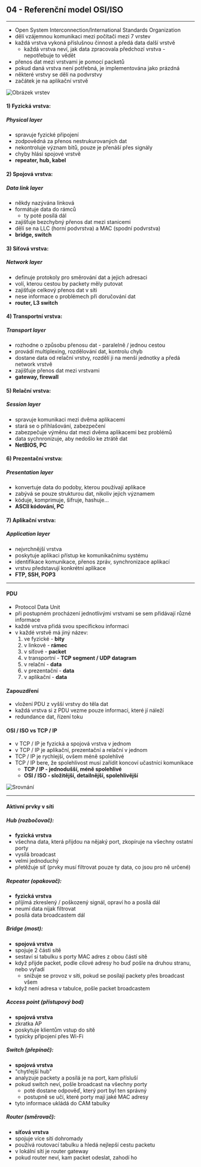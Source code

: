## 04 - Referenční model OSI/ISO
----

- Open System Interconnection/International Standards Organization
- dělí vzájemnou komunikaci mezi počítači mezi 7 vrstev
- každá vrstva vykoná příslušnou činnost a předá data další vrstvě
  - každá vrstva neví, jak data zpracovala předchozí vrstva - nepotřebuje to vědět
- přenos dat mezi vrstvami je pomocí packetů
- pokud daná vrstva není potřebná, je implementována jako prázdná
- některé vrstvy se dělí na podvrstvy
- začátek je na aplikační vrstvě

![Obrázek vrstev](https://docplayer.cz/docs-images/54/8616084/images/page_6.jpg)

#### 1) Fyzická vrstva:
##### Physical layer

- spravuje fyzické připojení
- zodpovědná za přenos nestrukurovaných dat
- nekontroluje význam bitů, pouze je přenáší přes signály
- chyby hlásí spojové vrstvě
- **repeater, hub, kabel**

#### 2) Spojová vrstva:
##### Data link layer
- někdy nazývána linková
- formátuje data do rámců
  - ty poté posílá dál
- zajišťuje bezchybný přenos dat mezi stanicemi
- dělí se na LLC (horní podvrstva) a MAC (spodní podvrstva)
- **bridge, switch**

#### 3) Síťová vrstva:
##### Network layer
- definuje protokoly pro směrování dat a jejich adresaci
- volí, kterou cestou by packety měly putovat
- zajišťuje celkový přenos dat v síti
- nese informace o problémech při doručování dat
- **router, L3 switch**

#### 4) Transportní vrstva:
##### Transport layer
- rozhodne o způsobu přenosu dat - paralelně / jednou cestou
- provádí multiplexing, rozdělování dat, kontrolu chyb
- dostane data od relační vrstvy, rozdělí ji na menší jednotky a předá network vrstvě
- zajišťuje přenos dat mezi vrstvami
- **gateway, firewall**

#### 5) Relační vrstva:
##### Session layer
- spravuje komunikaci mezi dvěma aplikacemi
- stará se o přihlašování, zabezpečení
- zabezpečuje výměnu dat mezi dvěma aplikacemi bez problémů
- data sychnronizuje, aby nedošlo ke ztrátě dat
- **NetBIOS, PC**

#### 6) Prezentační vrstva:
##### Presentation layer
- konvertuje data do podoby, kterou používají aplikace
- zabývá se pouze strukturou dat, nikoliv jejich významem
- kóduje, komprimuje, šifruje, hashuje...
- **ASCII kódování, PC**

#### 7) Aplikační vrstva:
##### Application layer
- nejvrchnější vrstva
- poskytuje aplikaci přístup ke komunikačnímu systému
- identifikace komunikace, přenos zpráv, synchronizace aplikací
- vrstvu představují konkrétní aplikace
- **FTP, SSH, POP3**

----

#### PDU
- Protocol Data Unit
- při postupném procházení jednotlivými vrstvami se sem přidávají různé informace
- každé vrstva přidá svou specifickou informaci
- v každé vrstvě má jiný název:
  1) ve fyzické - **bity**
  2) v linkové - **rámec**
  3) v síťové - **packet**
  4) v transportní - **TCP segment / UDP datagram**
  5) v relační - **data**
  6) v prezentační - **data**
  7) v aplikační - **data**

#### Zapouzdření
- vložení PDU z vyšší vrstvy do těla dat
- každá vrstva si z PDU vezme pouze informaci, které jí náleží
- redundance dat, řízení toku

#### OSI / ISO vs TCP / IP
- v TCP / IP je fyzická a spojová vrstva v jednom
- v TCP / IP je aplikační, prezentační a relační v jednom
- TCP / IP je rychlejší, ovšem méně spolehlivé
- TCP / IP bere, že spolehlivost musí zařídit koncoví učastníci komunikace
  - **TCP / IP - jednodušší, méně spolehlivé**
  - **OSI / ISO - složitější, detailnější, spolehlivější**

![Srovnání](https://lh3.googleusercontent.com/proxy/C3F3rOZ_NfIicdK-VBxN0PUzOFEjzd_cA9dQXpkPvpWoE2ktfJmC02_bHtoAjgMW8clBEVMS5U4RsLfj)

----

#### Aktivní prvky v síti

##### Hub (rozbočovač):
- **fyzická vrstva**
- všechna data, která přijdou na nějaký port, zkopíruje na všechny ostatní porty
- vysílá broadcast
- velmi jednoduchý
- přetěžuje síť (prvky musí filtrovat pouze ty data, co jsou pro ně určené)

##### Repeater (opakovač):
- **fyzická vrstva**
- příjímá zkreslený / poškozený signál, opraví ho a posílá dál
- neumí data nijak filtrovat
- posílá data broadcastem dál

##### Bridge (most):
- **spojová vrstva**
- spojuje 2 části sítě
- sestaví si tabulku s porty MAC adres z obou částí sítě
- když přijde packet, podle cílové adresy ho buď pošle na druhou stranu, nebo vyřadí
  - snižuje se provoz v síti, pokud se posílají packety přes broadcast všem
- když není adresa v tabulce, pošle packet broadcastem

##### Access point (přístupový bod)
- **spojová vrstva**
- zkratka AP
- poskytuje klientům vstup do sítě
- typicky připojení přes Wi-Fi

##### Switch (přepínač):
- **spojová vrstva**
- "chytřejší hub"
- analyzuje packety a posílá je na port, kam přísluší
- pokud switch neví, pošle broadcast na všechny porty
  - poté dostane odpověď, který port byl ten správný
  - postupně se učí, které porty mají jaké MAC adresy
- tyto informace ukládá do CAM tabulky

##### Router (směrovač):
- **síťová vrstva**
- spojuje více sítí dohromady
- používá routovací tabulku a hledá nejlepší cestu packetu
- v lokální sítí je router gateway
- pokud router neví, kam packet odeslat, zahodí ho
